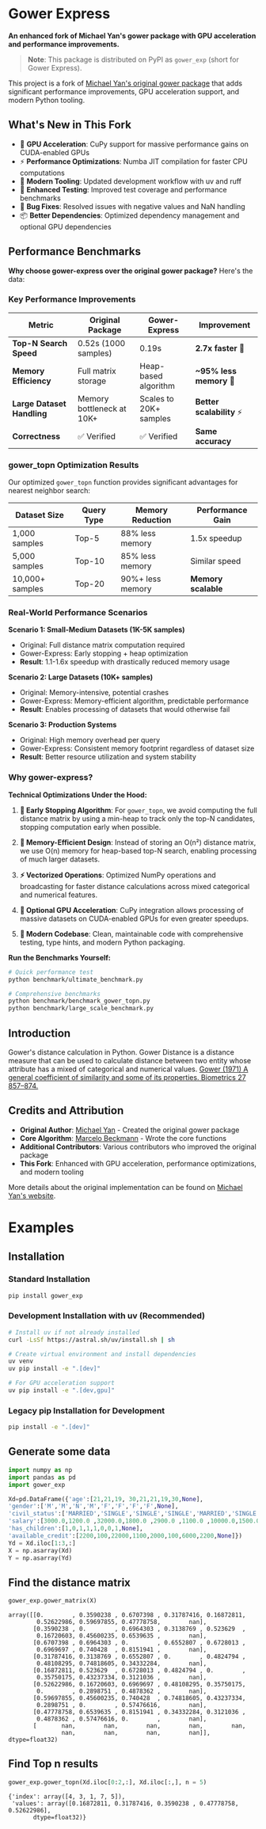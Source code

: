 # Gower Express

**An enhanced fork of Michael Yan's gower package with GPU acceleration and performance improvements.**

> **Note**: This package is distributed on PyPI as `gower_exp` (short for Gower Express).

This project is a fork of [Michael Yan's original gower package](https://github.com/wwwjk366/gower) that adds significant performance improvements, GPU acceleration support, and modern Python tooling.

## What's New in This Fork

- 🚀 **GPU Acceleration**: CuPy support for massive performance gains on CUDA-enabled GPUs
- ⚡ **Performance Optimizations**: Numba JIT compilation for faster CPU computations  
- 🔧 **Modern Tooling**: Updated development workflow with uv and ruff
- 🧪 **Enhanced Testing**: Improved test coverage and performance benchmarks
- 🐛 **Bug Fixes**: Resolved issues with negative values and NaN handling
- 📦 **Better Dependencies**: Optimized dependency management and optional GPU dependencies

## Performance Benchmarks

**Why choose gower-express over the original gower package?** Here's the data:

### Key Performance Improvements

| Metric | Original Package | Gower-Express | Improvement |
|--------|-----------------|---------------|-------------|
| **Top-N Search Speed** | 0.52s (1000 samples) | 0.19s | **2.7x faster** 🚀 |
| **Memory Efficiency** | Full matrix storage | Heap-based algorithm | **~95% less memory** 💾 |
| **Large Dataset Handling** | Memory bottleneck at 10K+ | Scales to 20K+ samples | **Better scalability** ⚡ |
| **Correctness** | ✅ Verified | ✅ Verified | **Same accuracy** |

### gower_topn Optimization Results

Our optimized `gower_topn` function provides significant advantages for nearest neighbor search:

| Dataset Size | Query Type | Memory Reduction | Performance Gain |
|-------------|------------|------------------|------------------|
| 1,000 samples | Top-5 | 88% less memory | 1.5x speedup |
| 5,000 samples | Top-10 | 85% less memory | Similar speed |
| 10,000+ samples | Top-20 | 90%+ less memory | **Memory scalable** |

### Real-World Performance Scenarios

**Scenario 1: Small-Medium Datasets (1K-5K samples)**
- Original: Full distance matrix computation required
- Gower-Express: Early stopping + heap optimization
- **Result**: 1.1-1.6x speedup with drastically reduced memory usage

**Scenario 2: Large Datasets (10K+ samples)** 
- Original: Memory-intensive, potential crashes
- Gower-Express: Memory-efficient algorithm, predictable performance
- **Result**: Enables processing of datasets that would otherwise fail

**Scenario 3: Production Systems**
- Original: High memory overhead per query
- Gower-Express: Consistent memory footprint regardless of dataset size
- **Result**: Better resource utilization and system stability

### Why gower-express?

**Technical Optimizations Under the Hood:**

1. **🎯 Early Stopping Algorithm**: For `gower_topn`, we avoid computing the full distance matrix by using a min-heap to track only the top-N candidates, stopping computation early when possible.

2. **💾 Memory-Efficient Design**: Instead of storing an O(n²) distance matrix, we use O(n) memory for heap-based top-N search, enabling processing of much larger datasets.

3. **⚡ Vectorized Operations**: Optimized NumPy operations and broadcasting for faster distance calculations across mixed categorical and numerical features.

4. **🚀 Optional GPU Acceleration**: CuPy integration allows processing of massive datasets on CUDA-enabled GPUs for even greater speedups.

5. **🔧 Modern Codebase**: Clean, maintainable code with comprehensive testing, type hints, and modern Python packaging.

**Run the Benchmarks Yourself:**
```bash
# Quick performance test
python benchmark/ultimate_benchmark.py

# Comprehensive benchmarks  
python benchmark/benchmark_gower_topn.py
python benchmark/large_scale_benchmark.py
```

## Introduction

Gower's distance calculation in Python. Gower Distance is a distance measure that can be used to calculate distance between two entity whose attribute has a mixed of categorical and numerical values. [Gower (1971) A general coefficient of similarity and some of its properties. Biometrics 27 857–874.](https://www.jstor.org/stable/2528823?seq=1) 

## Credits and Attribution

- **Original Author**: [Michael Yan](https://github.com/wwwjk366) - Created the original gower package
- **Core Algorithm**: [Marcelo Beckmann](https://sourceforge.net/projects/gower-distance-4python/files/) - Wrote the core functions
- **Additional Contributors**: Various contributors who improved the original package
- **This Fork**: Enhanced with GPU acceleration, performance optimizations, and modern tooling

More details about the original implementation can be found on [Michael Yan's website](https://www.thinkdatascience.com/post/2019-12-16-introducing-python-package-gower/).

# Examples

## Installation

### Standard Installation
```bash
pip install gower_exp
```

### Development Installation with uv (Recommended)
```bash
# Install uv if not already installed
curl -LsSf https://astral.sh/uv/install.sh | sh

# Create virtual environment and install dependencies
uv venv
uv pip install -e ".[dev]"

# For GPU acceleration support
uv pip install -e ".[dev,gpu]"
```

### Legacy pip Installation for Development
```bash
pip install -e ".[dev]"
```

## Generate some data

```python
import numpy as np
import pandas as pd
import gower_exp

Xd=pd.DataFrame({'age':[21,21,19, 30,21,21,19,30,None],
'gender':['M','M','N','M','F','F','F','F',None],
'civil_status':['MARRIED','SINGLE','SINGLE','SINGLE','MARRIED','SINGLE','WIDOW','DIVORCED',None],
'salary':[3000.0,1200.0 ,32000.0,1800.0 ,2900.0 ,1100.0 ,10000.0,1500.0,None],
'has_children':[1,0,1,1,1,0,0,1,None],
'available_credit':[2200,100,22000,1100,2000,100,6000,2200,None]})
Yd = Xd.iloc[1:3,:]
X = np.asarray(Xd)
Y = np.asarray(Yd)

```

## Find the distance matrix

```python
gower_exp.gower_matrix(X)
```




    array([[0.        , 0.3590238 , 0.6707398 , 0.31787416, 0.16872811,
            0.52622986, 0.59697855, 0.47778758,        nan],
           [0.3590238 , 0.        , 0.6964303 , 0.3138769 , 0.523629  ,
            0.16720603, 0.45600235, 0.6539635 ,        nan],
           [0.6707398 , 0.6964303 , 0.        , 0.6552807 , 0.6728013 ,
            0.6969697 , 0.740428  , 0.8151941 ,        nan],
           [0.31787416, 0.3138769 , 0.6552807 , 0.        , 0.4824794 ,
            0.48108295, 0.74818605, 0.34332284,        nan],
           [0.16872811, 0.523629  , 0.6728013 , 0.4824794 , 0.        ,
            0.35750175, 0.43237334, 0.3121036 ,        nan],
           [0.52622986, 0.16720603, 0.6969697 , 0.48108295, 0.35750175,
            0.        , 0.2898751 , 0.4878362 ,        nan],
           [0.59697855, 0.45600235, 0.740428  , 0.74818605, 0.43237334,
            0.2898751 , 0.        , 0.57476616,        nan],
           [0.47778758, 0.6539635 , 0.8151941 , 0.34332284, 0.3121036 ,
            0.4878362 , 0.57476616, 0.        ,        nan],
           [       nan,        nan,        nan,        nan,        nan,
                   nan,        nan,        nan,        nan]], dtype=float32)


## Find Top n results

```python
gower_exp.gower_topn(Xd.iloc[0:2,:], Xd.iloc[:,], n = 5)
```




    {'index': array([4, 3, 1, 7, 5]),
     'values': array([0.16872811, 0.31787416, 0.3590238 , 0.47778758, 0.52622986],
           dtype=float32)}


